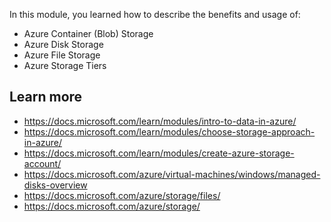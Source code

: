 In this module, you learned how to describe the benefits and usage of:

- Azure Container (Blob) Storage
- Azure Disk Storage
- Azure File Storage
- Azure Storage Tiers 

## Learn more

- https://docs.microsoft.com/learn/modules/intro-to-data-in-azure/
- https://docs.microsoft.com/learn/modules/choose-storage-approach-in-azure/
- https://docs.microsoft.com/learn/modules/create-azure-storage-account/
- https://docs.microsoft.com/azure/virtual-machines/windows/managed-disks-overview
- https://docs.microsoft.com/azure/storage/files/
- https://docs.microsoft.com/azure/storage/
